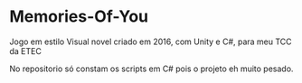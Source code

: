 # Memories-Of-You
Jogo em estilo Visual novel criado em 2016, com Unity e C#, para meu TCC da ETEC 

No repositorio só constam os scripts em C# pois o projeto eh muito pesado.
